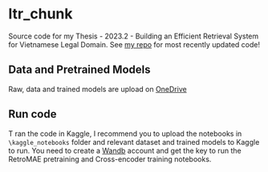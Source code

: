 # ltr_chunk
Source code for my Thesis - 2023.2 - Building an Efficient Retrieval System for Vietnamese Legal Domain.
See [my repo](https://github.com/coangquang/ltr_chunk) for most recently updated code!
 
## Data and Pretrained Models
Raw, data and trained models are upload on [OneDrive](https://husteduvn-my.sharepoint.com/:f:/g/personal/quang_nn204925_sis_hust_edu_vn/EmZq2jSVzSRDgPGb4gYdE8EBz9CUErdF-h2W00Wa1qWhWA?e=y5zmw9)

## Run code
T ran the code in Kaggle, I recommend you to upload the notebooks in ``\kaggle_notebooks`` folder and relevant dataset and trained models to Kaggle to run. You need to create a [Wandb](https://wandb.ai/site) account and get the key to run the RetroMAE pretraining and Cross-encoder training notebooks.
